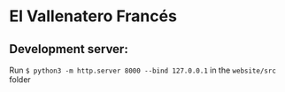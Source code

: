 El Vallenatero Francés
======================

Development server:
-------------------

Run `$ python3 -m http.server 8000 --bind 127.0.0.1` in the `website/src` folder
